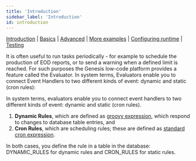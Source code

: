 ```yaml
---
title: 'Introduction'
sidebar_label: 'Introduction'
id: introduction
---
```


[Introduction](/server-modules/evaluator/introduction) | [Basics](/server-modules/evaluator/basics) |  [Advanced](/server-modules/evaluator/advanced) | [More examples](/server-modules/evaluator/examples) | [Configuring runtime](/server-modules/evaluator/configuring-runtime) | [Testing](/server-modules/evaluator/testing)

It is often useful to run tasks periodically - for example to schedule the production of EOD reports, or to send a warning when a defined limit is reached. For such purposes the Genesis low-code platform provides a feature called the Evaluator. In system terms, Evaluators enable you to connect Event Handlers to two different kinds of event: dynamic and static (cron rules):

In system terms, evaluators enable you to connect event handlers to two different kinds of event: dynamic and static (cron rules).

1. **Dynamic Rules**, which are defined as [groovy expression](https://groovy-lang.org/syntax.html), which respond to changes to database table entries, and
2. **Cron Rules**, which are scheduling rules; these are defined as [standard cron expression](https://en.wikipedia.org/wiki/Cron#CRON_expression).

In both cases, you define the rule in a table in the database: DYNAMIC_RULES for dynamic rules and CRON_RULES for static rules. 
